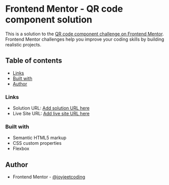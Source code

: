 # Frontend Mentor - QR code component solution

This is a solution to the [QR code component challenge on Frontend Mentor](https://www.frontendmentor.io/challenges/qr-code-component-iux_sIO_H). Frontend Mentor challenges help you improve your coding skills by building realistic projects. 

## Table of contents

  - [Links](#links)
  - [Built with](#built-with)
  - [Author](#author)





### Links

- Solution URL: [Add solution URL here](https://github.com/joyjeetcoding/QR-code/tree/main/qr-code-component-main)
- Live Site URL: [Add live site URL here](https://your-live-site-url.com)


### Built with

- Semantic HTML5 markup
- CSS custom properties
- Flexbox

## Author


- Frontend Mentor - [@joyjeetcoding](https://www.frontendmentor.io/profile/joyjeetcoding)


